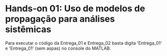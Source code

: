 # Hands-on 01: Uso de modelos de propagação para análises sistêmicas

Para executar o código da Entrega_01 e Entrega_02 basta digita 'Entrega_01' e 'Entrega_01' (sem aspas) no console do MATLAB.
